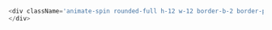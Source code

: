 ```typescript

<div className='animate-spin rounded-full h-12 w-12 border-b-2 border-primary mx-auto mb-4'>
</div>

```
